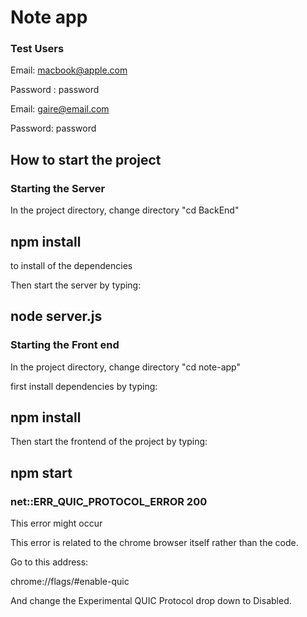 # Note app

### Test Users


Email: macbook@apple.com

Password : password


Email: gaire@email.com

Password: password


## How to start the project
### Starting the Server

In the project directory, change directory "cd BackEnd"

## npm install
to install of the dependencies

Then start the server by typing:

## node server.js


### Starting the Front end
In the project directory, change directory "cd note-app"

first install dependencies by typing:

## npm install
Then start the frontend of the project by typing:

## npm start

### net::ERR_QUIC_PROTOCOL_ERROR 200

This error might occur 

This error is related to the chrome browser itself rather than the code.

Go to this address:

chrome://flags/#enable-quic

And change the Experimental QUIC Protocol drop down to Disabled.


